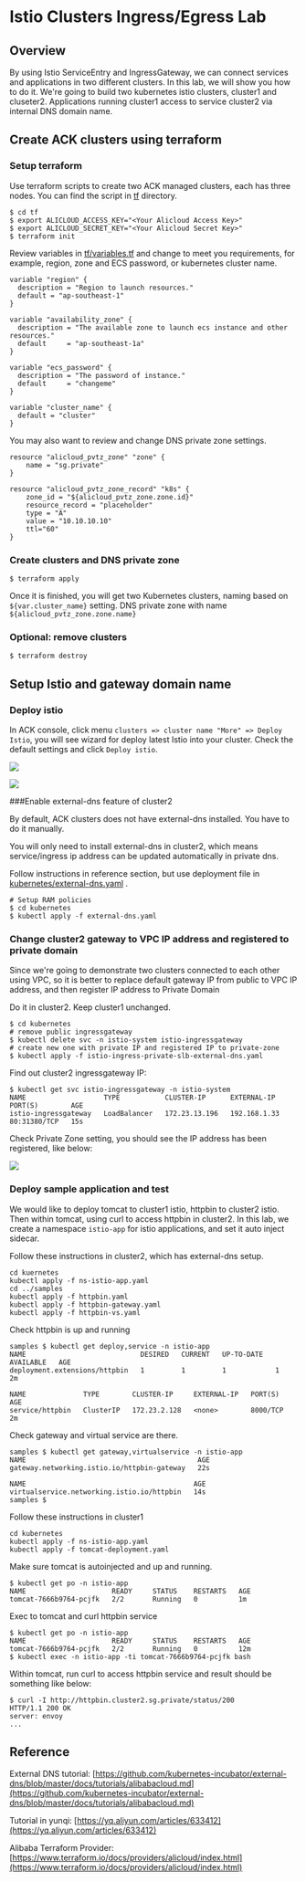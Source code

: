 # Istio Clusters Ingress/Egress Lab



## Overview

By using Istio ServiceEntry and IngressGateway, we can connect services and applications in two different clusters. In this lab, we will show you how to do it.  We're going to build two kubernetes istio clusters, cluster1 and cluseter2. Applications running cluster1 access to service cluster2 via internal DNS domain name.  

## Create ACK clusters using terraform

### Setup terraform

Use terraform scripts to create two ACK managed clusters, each has three nodes. You can find the script in [tf](tf) directory.

```
$ cd tf
$ export ALICLOUD_ACCESS_KEY="<Your Alicloud Access Key>"
$ export ALICLOUD_SECRET_KEY="<Your Alicloud Secret Key>"
$ terraform init
```



Review variables in [tf/variables.tf](tf/variables.tf) and change to meet you requirements, for example, region, zone and ECS password, or kubernetes cluster name.

```
variable "region" {
  description = "Region to launch resources."
  default = "ap-southeast-1"
}

variable "availability_zone" {
  description = "The available zone to launch ecs instance and other resources."
  default     = "ap-southeast-1a"
}

variable "ecs_password" {
  description = "The password of instance."
  default     = "changeme"
}

variable "cluster_name" {
  default = "cluster"
}
```



You may also want to review and change DNS private zone settings.



```
resource "alicloud_pvtz_zone" "zone" {
    name = "sg.private"
}

resource "alicloud_pvtz_zone_record" "k8s" {
    zone_id = "${alicloud_pvtz_zone.zone.id}"
    resource_record = "placeholder"
    type = "A"
    value = "10.10.10.10"
    ttl="60"
}
```



### Create clusters and DNS private zone

```
$ terraform apply
```

Once it is finished, you will get two Kubernetes clusters, naming based on `${var.cluster_name}` setting. DNS private zone with name `${alicloud_pvtz_zone.zone.name}`



### Optional: remove clusters

```
$ terraform destroy
```



## Setup Istio and gateway domain name



### Deploy istio

In ACK console, click menu `clusters => cluster name "More" => Deploy Istio`, you will see wizard for deploy latest Istio into your cluster. Check the default settings and click `Deploy istio`.





![](img/istio-1.png)

![](img/istio-2.png)





###Enable external-dns feature of cluster2

By default, ACK clusters does not have external-dns installed. You have to do it manually. 



You will only need to install external-dns in cluster2, which means service/ingress ip address can be updated automatically in private dns.



Follow instructions in reference section, but use deployment file in [kubernetes/external-dns.yaml](kubernetes/external-dns.yaml) .

```
# Setup RAM policies
$ cd kubernetes
$ kubectl apply -f external-dns.yaml
```



### Change cluster2 gateway to VPC IP address and registered to private domain

Since we're going to demonstrate two clusters connected to each other using VPC, so it is better to replace default gateway IP from public to VPC IP address, and then register IP address to Private Domain



Do it in cluster2. Keep cluster1 unchanged.

```
$ cd kubernetes
# remove public ingressgateway
$ kubectl delete svc -n istio-system istio-ingressgateway
# create new one with private IP and registered IP to private-zone
$ kubectl apply -f istio-ingress-private-slb-external-dns.yaml
```



Find out cluster2 ingressgateway IP:

```
$ kubectl get svc istio-ingressgateway -n istio-system
NAME                   TYPE           CLUSTER-IP      EXTERNAL-IP    PORT(S)        AGE
istio-ingressgateway   LoadBalancer   172.23.13.196   192.168.1.33   80:31380/TCP   15s
```



Check Private Zone setting, you should see the IP address has been registered, like below:



![](img/private-zone.png)



### Deploy sample application and test



We would like to deploy tomcat to cluster1 istio, httpbin to cluster2 istio. Then within tomcat, using curl to access httpbin in cluster2.  In this lab, we create a namespace `istio-app` for istio applications, and set it auto inject sidecar.



Follow these instructions in cluster2, which has external-dns setup.

```
cd kuernetes
kubectl apply -f ns-istio-app.yaml
cd ../samples
kubectl apply -f httpbin.yaml
kubectl apply -f httpbin-gateway.yaml
kubectl apply -f httpbin-vs.yaml
```

Check httpbin is up and running

```
samples $ kubectl get deploy,service -n istio-app
NAME                            DESIRED   CURRENT   UP-TO-DATE   AVAILABLE   AGE
deployment.extensions/httpbin   1         1         1            1           2m

NAME              TYPE        CLUSTER-IP     EXTERNAL-IP   PORT(S)    AGE
service/httpbin   ClusterIP   172.23.2.128   <none>        8000/TCP   2m
```



Check gateway and virtual service are there.

```
samples $ kubectl get gateway,virtualservice -n istio-app
NAME                                          AGE
gateway.networking.istio.io/httpbin-gateway   22s

NAME                                         AGE
virtualservice.networking.istio.io/httpbin   14s
samples $
```



Follow these instructions in cluster1

```
cd kubernetes
kubectl apply -f ns-istio-app.yaml
kubectl apply -f tomcat-deployment.yaml
```



Make sure tomcat is autoinjected and up and running.

```
$ kubectl get po -n istio-app
NAME                     READY     STATUS    RESTARTS   AGE
tomcat-7666b9764-pcjfk   2/2       Running   0          1m
```



Exec to tomcat and curl httpbin service

```
$ kubectl get po -n istio-app
NAME                     READY     STATUS    RESTARTS   AGE
tomcat-7666b9764-pcjfk   2/2       Running   0          12m
$ kubectl exec -n istio-app -ti tomcat-7666b9764-pcjfk bash
```



Within tomcat, run curl to access httpbin service and result should be something like below:

```
$ curl -I http://httpbin.cluster2.sg.private/status/200
HTTP/1.1 200 OK
server: envoy
...
```





## Reference

External DNS tutorial: [https://github.com/kubernetes-incubator/external-dns/blob/master/docs/tutorials/alibabacloud.md](https://github.com/kubernetes-incubator/external-dns/blob/master/docs/tutorials/alibabacloud.md)



Tutorial in yunqi: [https://yq.aliyun.com/articles/633412](https://yq.aliyun.com/articles/633412)



Alibaba Terraform Provider: [https://www.terraform.io/docs/providers/alicloud/index.html](https://www.terraform.io/docs/providers/alicloud/index.html)



